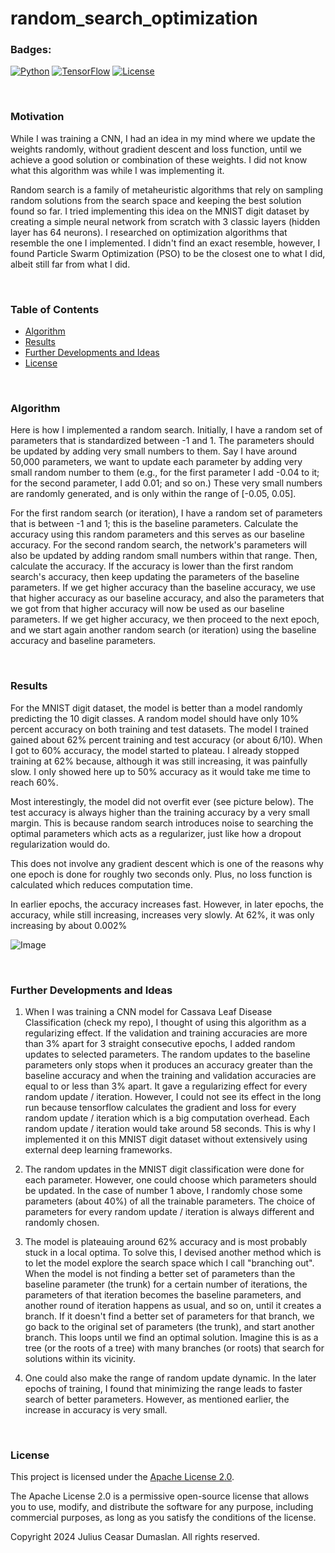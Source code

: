 # random_search_optimization

### Badges:

[![Python](https://img.shields.io/badge/Python-3.8-blue.svg)](https://www.python.org/)
[![TensorFlow](https://img.shields.io/badge/TensorFlow-2.x-orange.svg)](https://www.tensorflow.org/)
[![License](https://img.shields.io/badge/License-Apache%202.0-violet.svg)](https://opensource.org/licenses/Apache-2.0)

<br>

### Motivation
While I was training a CNN, I had an idea in my mind where we update the weights randomly, without gradient descent and loss function, until we achieve a good solution or combination of these weights. I did not know what this algorithm was while I was implementing it.

Random search is a family of metaheuristic algorithms that rely on sampling random solutions from the search space and keeping the best solution found so far. I tried implementing this idea on the MNIST digit dataset by creating a simple neural network from scratch with 3 classic layers (hidden layer has 64 neurons). I researched on optimization algorithms that resemble the one I implemented. I didn't find an exact resemble, however, I found Particle Swarm Optimization (PSO) to be the closest one to what I did, albeit still far from what I did.

<br>

### Table of Contents

- [Algorithm](https://github.com/jl-csar/random_search_optimization/blob/main/README.md#algorithm)
- [Results](https://github.com/jl-csar/random_search_optimization/blob/main/README.md#results)
- [Further Developments and Ideas](https://github.com/jl-csar/random_search_optimization/blob/main/README.md#further-developments-and-ideas)
- [License](https://github.com/jl-csar/random_search_optimization/blob/main/README.md#license)

<br>

### Algorithm
Here is how I implemented a random search. Initially, I have a random set of parameters that is standardized between -1 and 1. The parameters should be updated by adding very small numbers to them. Say I have around 50,000 parameters, we want to update each parameter by adding very small random number to them (e.g., for the first parameter I add -0.04 to it; for the second parameter, I add 0.01; and so on.) These very small numbers are randomly generated, and is only within the range of [-0.05, 0.05].

For the first random search (or iteration), I have a random set of parameters that is between -1 and 1; this is the baseline parameters. Calculate the accuracy using this random parameters and this serves as our baseline accuracy. For the second random search, the network's parameters will also be updated by adding random small numbers within that range. Then, calculate the accuracy. If the accuracy is lower than the first random search's accuracy, then keep updating the parameters of the baseline parameters. If we get higher accuracy than the baseline accuracy, we use that higher accuracy as our baseline accuracy, and also the parameters that we got from that higher accuracy will now be used as our baseline parameters. If we get higher accuracy, we then proceed to the next epoch, and we start again another random search (or iteration) using the baseline accuracy and baseline parameters.

<br>

### Results
For the MNIST digit dataset, the model is better than a model randomly predicting the 10 digit classes. A random model should have only 10% percent accuracy on both training and test datasets. The model I trained gained about 62% percent training and test accuracy (or about 6/10). When I got to 60% accuracy, the model started to plateau. I already stopped training at 62% because, although it was still increasing, it was painfully slow. I only showed here up to 50% accuracy as it would take me time to reach 60%.

Most interestingly, the model did not overfit ever (see picture below). The test accuracy is always higher than the training accuracy by a very small margin. This is because random search introduces noise to searching the optimal parameters which acts as a regularizer, just like how a dropout regularization would do.

This does not involve any gradient descent which is one of the reasons why one epoch is done for roughly two seconds only. Plus, no loss function is calculated which reduces computation time.

In earlier epochs, the accuracy increases fast. However, in later epochs, the accuracy, while still increasing, increases very slowly. At 62%, it was only increasing by about 0.002%

![Image](https://github.com/jl-csar/random_search_optimization/blob/main/training_results/accuracy%20graph.png)

<br>

### Further Developments and Ideas

1. When I was training a CNN model for Cassava Leaf Disease Classification (check my repo), I thought of using this algorithm as a regularizing effect. If the validation and training accuracies are more than 3% apart for 3 straight consecutive epochs, I added random updates to selected parameters. The random updates to the baseline parameters only stops when it produces an accuracy greater than the baseline accuracy and when the training and validation accuracies are equal to or less than 3% apart. It gave a regularizing effect for every random update / iteration. However, I could not see its effect in the long run because tensorflow calculates the gradient and loss for every random update / iteration which is a big computation overhead. Each random update / iteration would take around 58 seconds. This is why I implemented it on this MNIST digit dataset without extensively using external deep learning frameworks.

2. The random updates in the MNIST digit classification were done for each parameter. However, one could choose which parameters should be updated. In the case of number 1 above, I randomly chose some parameters (about 40%) of all the trainable parameters. The choice of parameters for every random update / iteration is always different and randomly chosen.

3. The model is plateauing around 62% accuracy and is most probably stuck in a local optima. To solve this, I devised another method which is to let the model explore the search space which I call "branching out". When the model is not finding a better set of parameters than the baseline parameter (the trunk) for a certain number of iterations, the parameters of that iteration becomes the baseline parameters, and another round of iteration happens as usual, and so on, until it creates a branch. If it doesn't find a better set of parameters for that branch, we go back to the original set of parameters (the trunk), and start another branch. This loops until we find an optimal solution. Imagine this is as a tree (or the roots of a tree) with many branches (or roots) that search for solutions within its vicinity.

4. One could also make the range of random update dynamic. In the later epochs of training, I found that minimizing the range leads to faster search of better parameters. However, as mentioned earlier, the increase in accuracy is very small.

<br>

### License

This project is licensed under the [Apache License 2.0](https://www.apache.org/licenses/LICENSE-2.0).

The Apache License 2.0 is a permissive open-source license that allows you to use, modify, and distribute the software for any purpose, including commercial purposes, as long as you satisfy the conditions of the license.

Copyright 2024 Julius Ceasar Dumaslan. All rights reserved.
